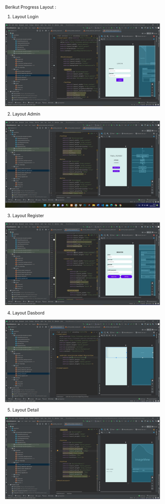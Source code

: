 Berikut Progress Layout :

1. Layout Login

![Screenshot Gambar](img/login.jpeg)

2. Layout Admin

![Screenshot Gambar](img/haladmin.jpeg)

3. Layout Register

![Screenshot Gambar](img/register.jpeg)

4. Layout Dasbord

![Screenshot Gambar](img/dasbord.jpeg)

5. Layout Detail

![Screenshot Gambar](img/detail.jpeg)